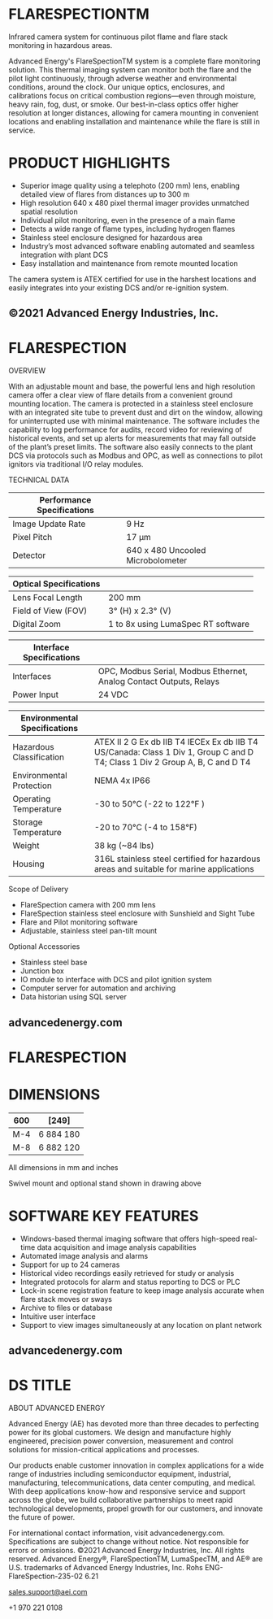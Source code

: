 # FLARESPECTIONTM

Infrared camera system for continuous pilot flame and flare stack monitoring in hazardous areas.

Advanced Energy's FlareSpectionTM system is a complete flare monitoring solution. This thermal imaging system can monitor both the flare and the pilot light continuously, through adverse weather and environmental conditions, around the clock. Our unique optics, enclosures, and calibrations focus on critical combustion regions—even through moisture, heavy rain, fog, dust, or smoke. Our best-in-class optics offer higher resolution at longer distances, allowing for camera mounting in convenient locations and enabling installation and maintenance while the flare is still in service.

# PRODUCT HIGHLIGHTS

- Superior image quality using a telephoto (200 mm) lens, enabling detailed view of flares from distances up to 300 m
- High resolution 640 x 480 pixel thermal imager provides unmatched spatial resolution
- Individual pilot monitoring, even in the presence of a main flame
- Detects a wide range of flame types, including hydrogen flames
- Stainless steel enclosure designed for hazardous area
- Industry’s most advanced software enabling automated and seamless integration with plant DCS
- Easy installation and maintenance from remote mounted location

The camera system is ATEX certified for use in the harshest locations and easily integrates into your existing DCS and/or re-ignition system.

©2021 Advanced Energy Industries, Inc.
---
# FLARESPECTION

OVERVIEW

With an adjustable mount and base, the powerful lens and high resolution camera offer a clear view of flare details from a convenient ground mounting location. The camera is protected in a stainless steel enclosure with an integrated site tube to prevent dust and dirt on the window, allowing for uninterrupted use with minimal maintenance. The software includes the capability to log performance for audits, record video for reviewing of historical events, and set up alerts for measurements that may fall outside of the plant’s preset limits. The software also easily connects to the plant DCS via protocols such as Modbus and OPC, as well as connections to pilot ignitors via traditional I/O relay modules.

TECHNICAL DATA

|Performance Specifications| |
|---|---|
|Image Update Rate|9 Hz|
|Pixel Pitch|17 μm|
|Detector|640 x 480 Uncooled Microbolometer|

|Optical Specifications| |
|---|---|
|Lens Focal Length|200 mm|
|Field of View (FOV)|3° (H) x 2.3° (V)|
|Digital Zoom|1 to 8x using LumaSpec RT software|

|Interface Specifications| |
|---|---|
|Interfaces|OPC, Modbus Serial, Modbus Ethernet, Analog Contact Outputs, Relays|
|Power Input|24 VDC|

|Environmental Specifications| |
|---|---|
|Hazardous Classification|ATEX II 2 G Ex db IIB T4 IECEx Ex db IIB T4 US/Canada: Class 1 Div 1, Group C and D T4; Class 1 Div 2 Group A, B, C and D T4|
|Environmental Protection|NEMA 4x IP66|
|Operating Temperature|-30 to 50°C (-22 to 122°F )|
|Storage Temperature|-20 to 70°C (-4 to 158°F)|
|Weight|38 kg (~84 lbs)|
|Housing|316L stainless steel certified for hazardous areas and suitable for marine applications|

Scope of Delivery

- FlareSpection camera with 200 mm lens
- FlareSpection stainless steel enclosure with Sunshield and Sight Tube
- Flare and Pilot monitoring software
- Adjustable, stainless steel pan-tilt mount

Optional Accessories

- Stainless steel base
- Junction box
- IO module to interface with DCS and pilot ignition system
- Computer server for automation and archiving
- Data historian using SQL server

advancedenergy.com
---
# FLARESPECTION

# DIMENSIONS

|600|[249]|
|---|---|
|M-4|6 884 180|
|M-8|6 882 120|

All dimensions in mm and inches

Swivel mount and optional stand shown in drawing above

# SOFTWARE KEY FEATURES

- Windows-based thermal imaging software that offers high-speed real-time data acquisition and image analysis capabilities
- Automated image analysis and alarms
- Support for up to 24 cameras
- Historical video recordings easily retrieved for study or analysis
- Integrated protocols for alarm and status reporting to DCS or PLC
- Lock-in scene registration feature to keep image analysis accurate when flare stack moves or sways
- Archive to files or database
- Intuitive user interface
- Support to view images simultaneously at any location on plant network

advancedenergy.com
---
# DS TITLE

ABOUT ADVANCED ENERGY

Advanced Energy (AE) has devoted more than three decades to perfecting power for its global customers. We design and manufacture highly engineered, precision power conversion, measurement and control solutions for mission-critical applications and processes.

Our products enable customer innovation in complex applications for a wide range of industries including semiconductor equipment, industrial, manufacturing, telecommunications, data center computing, and medical. With deep applications know-how and responsive service and support across the globe, we build collaborative partnerships to meet rapid technological developments, propel growth for our customers, and innovate the future of power.

For international contact information, visit advancedenergy.com. Specifications are subject to change without notice. Not responsible for errors or omissions. ©2021 Advanced Energy Industries, Inc. All rights reserved. Advanced Energy®, FlareSpectionTM, LumaSpecTM, and AE® are U.S. trademarks of Advanced Energy Industries, Inc. Rohs ENG-FlareSpection-235-02 6.21

sales.support@aei.com

+1 970 221 0108